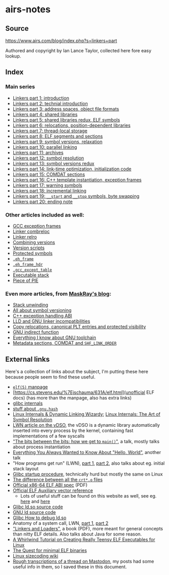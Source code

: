 # airs-notes

## Source

https://www.airs.com/blog/index.php?s=linkers+part

Authored and copyright by Ian Lance Taylor, collected here fore easy lookup.

## Index

### Main series

* [Linkers part 1: introduction](linkers-1.md)
* [Linkers part 2: technial introduction](linkers-2.md)
* [Linkers part 3: address spaces, object file formats](linkers-3.md)
* [Linkers part 4: shared libraries](linkers-4.md)
* [Linkers part 5: shared libraries redux, ELF symbols](linkers-5.md)
* [Linkers part 6: relocations, position-dependent libraries](linkers-6.md)
* [Linkers part 7: thread-local storage](linkers-7.md)
* [Linkers part 8: ELF segments and sections](linkers-8.md)
* [Linkers part 9: symbol versions, relaxation](linkers-9.md)
* [Linkers part 10: parallel linking](linkers-10.md)
* [Linkers part 11: archives](linkers-11.md)
* [Linkers part 12: symbol resolution](linkers-12.md)
* [Linkers part 13: symbol versions redux](linkers-13.md)
* [Linkers part 14: link-time optimization, initialization code](linkers-14.md)
* [Linkers part 15: COMDAT sections](linkers-15.md)
* [Linkers part 16: C++ template instantiation, exception frames](linkers-16.md)
* [Linkers part 17: warning symbols](linkers-17.md)
* [Linkers part 18: incremental linking](linkers-18.md)
* [Linkers part 19: `__start` and `__stop` symbols, byte swapping](linkers-19.md)
* [Linkers part 20: ending note](linkers-20.md)

### Other articles included as well:

* [GCC exception frames](gcc-exception-frames.md)
* [Linker combreloc](linker-combreloc.md)
* [Linker relro](linker-relro.md)
* [Combining versions](combining-versions.md)
* [Version scripts](version-scripts.md)
* [Protected symbols](protected-symbols.md)
* [`.eh_frame`](eh_frame.md)
* [`.eh_frame_hdr`](eh_frame_hdr.md)
* [`.gcc_except_table`](gcc_except_table.md)
* [Executable stack](executable-stack.md)
* [Piece of PIE](piece-of-pie.md)

### Even more articles, from [MaskRay's blog](https://maskray.me/blog/):

* [Stack unwinding](maskray-1.md)
* [All about symbol versioning](maskray-2.md)
* [C++ exception handling ABI](maskray-3.md)
* [LLD and GNU linker incompatibilities](maskray-4.md)
* [Copy relocations, canonical PLT entries and protected visibility](maskray-5.md)
* [GNU indirect function](maskray-6.md)
* [Everything I know about GNU toolchain](maskray-7.md)
* [Metadata sections, COMDAT and `SHF_LINK_ORDER`](maskray-8.md)

## External links

Here's a collection of links about the subject, I'm putting these here because
people seem to find these useful.

* [`elf(5)` manpage](https://linux.die.net/man/5/elf)
* [https://cs.stevens.edu/%7Ejschauma/631A/elf.html](unofficial ELF docs) (has
  more than the manpage, also has extra links)
* [glibc internals](http://s.eresi-project.org/inc/articles/elf-rtld.txt)
* [stuff about `.gnu.hash`](https://web.archive.org/web/20111022202443/http://blogs.oracle.com/ali/entry/gnu_hash_elf_sections)
* [Linux Internals &amp; Dynamic Linking Wizardy](https://0x00sec.org/t/linux-internals-dynamic-linking-wizardry/1082);
  [Linux Internals: The Art of Symbol Resolution](https://0x00sec.org/t/linux-internals-the-art-of-symbol-resolution/1488)
* [LWN article on the vDSO](https://lwn.net/Articles/446528/), the vDSO is a
  dynamic library automatically inserted into every process by the kernel,
  containing fast implementations of a few syscalls
* ["The bits between the bits: how we get to `main()`"](https://invidious.snopyta.org/watch?v=dOfucXtyEsU),
  a talk, mostly talks about process instantiation
* [Everything You Always Wanted to Know About "Hello, World"](https://archive.fosdem.org/2017/schedule/event/hello_world/),
  another talk
* "How programs get run" (LWN), [part 1](https://lwn.net/Articles/630727/),
  [part 2](https://lwn.net/Articles/631631/), also talks about eg. initial
  stack layout
* [Glibc startup procedure](https://www.gnu.org/software/hurd/glibc/startup.html),
  technically hurd but mostly the same on Linux
* [The difference between all the `crt*.o` files](https://dev.gentoo.org/%7Evapier/crt.txt)
* [Official x86-64 ELF ABI spec](https://refspecs.linuxbase.org/elf/x86_64-abi-0.99.pdf) (PDF)
* [Official ELF Auxiliary vector reference](https://refspecs.linuxfoundation.org/LSB_1.3.0/IA64/spec/auxiliaryvector.html)
  * Lots of useful stuff can be found on this website as well, see eg.
    [here](https://refspecs.linuxfoundation.org/) and [here](https://refspecs.linuxfoundation.org/LSB_1.3.0/)
* [Glibc ld.so source code](https://sourceware.org/git/?p=glibc.git;a=blob_plain;f=elf/dl-lookup.c)
* [GNU ld source code](https://sourceware.org/git/?p=binutils.git;a=blob_plain;f=bfd/elf.c)
* [Glibc How to debug ld.so](https://sourceware.org/glibc/wiki/Debugging/Loader_Debugging)
* Anatomy of a system call, LWN, [part 1](https://lwn.net/Articles/604287/),
  [part 2](https://lwn.net/Articles/604515/)
* ["Linkers and Loaders"](http://becbapatla.ac.in/cse/naveenv/docs/LL1.pdf),
  a book (PDF), more meant for general concepts than nitty ELF details. Also
  talks about Java for some reason.
* [A Whirlwind Tutorial on Creating Really Teensy ELF Executables for
  Linux](http://www.muppetlabs.com/~breadbox/software/tiny/teensy.html)
* [The Quest for minimal ELF binaries](https://github.com/faemiyah/dnload/blob/master/README.rst#the-quest-for-minimal-elf-binaries)
* [Linux sizecoding wiki](https://linux.weeaboo.software/explain-dot-md)
* [Rough transcriptions of a thread on Mastodon](masto-thread.md), my posts had
  some useful info in them, so I saved these in this document.

